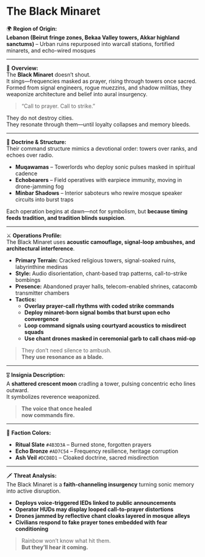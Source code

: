 # The Black Minaret

🌍 **Region of Origin:**  
**Lebanon (Beirut fringe zones, Bekaa Valley towers, Akkar highland sanctums)** – Urban ruins repurposed into warcall stations, fortified minarets, and echo-wired mosques

---

🎴 **Overview:**  
The **Black Minaret** doesn’t shout.  
It sings—frequencies masked as prayer, rising through towers once sacred.  
Formed from signal engineers, rogue muezzins, and shadow militias, they weaponize architecture and belief into aural insurgency.

> “Call to prayer. Call to strike.”

They do not destroy cities.  
They resonate through them—until loyalty collapses and memory bleeds.

---

🧠 **Doctrine & Structure:**  
Their command structure mimics a devotional order: towers over ranks, and echoes over radio.

- **Muqawamas** – Towerlords who deploy sonic pulses masked in spiritual cadence  
- **Echobearers** – Field operatives with earpiece immunity, moving in drone-jamming fog  
- **Minbar Shadows** – Interior saboteurs who rewire mosque speaker circuits into burst traps

Each operation begins at dawn—not for symbolism, but **because timing feeds tradition, and tradition blinds suspicion**.

---

⚔️ **Operations Profile:**  
The Black Minaret uses **acoustic camouflage, signal-loop ambushes, and architectural interference**.

- **Primary Terrain:** Cracked religious towers, signal-soaked ruins, labyrinthine medinas  
- **Style:** Audio disorientation, chant-based trap patterns, call-to-strike bombings  
- **Presence:** Abandoned prayer halls, telecom-enabled shrines, catacomb transmitter chambers  
- **Tactics:**  
  - **Overlay prayer-call rhythms with coded strike commands**  
  - **Deploy minaret-born signal bombs that burst upon echo convergence**  
  - **Loop command signals using courtyard acoustics to misdirect squads**  
  - **Use chant drones masked in ceremonial garb to call chaos mid-op**

> They don’t need silence to ambush.  
> **They use resonance as a blade.**

---

🎖️ **Insignia Description:**  
A **shattered crescent moon** cradling a tower, pulsing concentric echo lines outward.  
It symbolizes reverence weaponized.

> **The voice that once healed  
> now commands fire.**

---

🎨 **Faction Colors:**

- **Ritual Slate** `#4B3D3A` – Burned stone, forgotten prayers  
- **Echo Bronze** `#AD7C54` – Frequency resilience, heritage corruption  
- **Ash Veil** `#DCD8D1` – Cloaked doctrine, sacred misdirection

---

🗡️ **Threat Analysis:**  
The Black Minaret is a **faith-channeling insurgency** turning sonic memory into active disruption.

- **Deploys voice-triggered IEDs linked to public announcements**  
- **Operator HUDs may display looped call-to-prayer distortions**  
- **Drones jammed by reflective chant cloaks layered in mosque alleys**  
- **Civilians respond to fake prayer tones embedded with fear conditioning**

> Rainbow won’t know what hit them.  
> **But they’ll hear it coming.**
